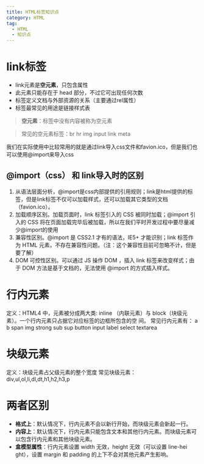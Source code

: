 ```yaml
---
title: HTML标签知识点
category: HTML
tag:
  - HTML
  - 知识点
---
```


# link标签
- link元素是**空元素**，只包含属性
- 此元素只能存在于 head 部分，不过它可出现任何次数
- 标签定义文档与外部资源的关系（主要通过rel属性）
- 标签最常见的用途是链接样式表

> **空元素**：标签中没有内容被称为空元素

> 常见的空元素标签：br hr img input link meta

我们在实际使用中比较常用的就是通过link导入css文件和favion.ico，但是我们也可以使用@import来导入css

## @import（css） 和 link导入时的区别
1. 从语法层面分析，@import是css内部提供的引用规则；link是html提供的标签，但是link标签不仅可以加载样式，还可以加载其它类型的文档（favion.ico）。
2. 加载顺序区别。加载页面时，link 标签引入的 CSS 被同时加载；@import 引入的 CSS 将在页面加载完毕后被加载，所以在我们平时开发过程中要尽量减少@import的使用
3. 兼容性区别。@import 是 CSS2.1 才有的语法，IE5+ 才能识别；link 标签作为 HTML 元素，不存在兼容性问题。（注：这个兼容性目前可忽略不计，但是要了解）
4. DOM 可控性区别。可以通过 JS 操作 DOM ，插入 link 标签来改变样式；由于 DOM 方法是基于文档的，无法使用 @import 的方式插入样式。

# 行内元素
定义：HTML4 中，元素被分成两大类: inline （内联元素）与 block（块级元素）。一个行内元素只占据它对应标签的边框所包含的空
间。
常见行内元素有： a b span img strong sub sup button input label select textarea

# 块级元素
定义：块级元素占父级元素的整个宽度
常见块级元素：div,ul,ol,li,dl,dt,h1,h2,h3,p

# 两者区别
- **格式上**：默认情况下，行内元素不会以新行开始，而块级元素会新起一行。
- **内容上**：默认情况下，行内元素只能包含文本和其他行内元素。而块级元素可以包含行内元素和其他块级元素。
- **盒模型属性**：行内元素设置 width 无效，height 无效（可以设置 line-hei
     ght），设置 margin 和 padding 的上下不会对其他元素产生影响。
